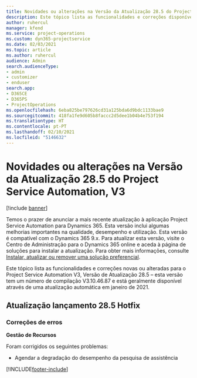 ```yaml
---
title: Novidades ou alterações na Versão da Atualização 28.5 do Project Service Automation Hotfix, V3
description: Este tópico lista as funcionalidades e correções disponíveis no Project Service Automation V3, Versão da Atualização 28.5, Hotfix, V3.
author: ruhercul
manager: kfend
ms.service: project-operations
ms.custom: dyn365-projectservice
ms.date: 02/03/2021
ms.topic: article
ms.author: ruhercul
audience: Admin
search.audienceType:
- admin
- customizer
- enduser
search.app:
- D365CE
- D365PS
- ProjectOperations
ms.openlocfilehash: 6eba825be797626cd31a125bda6d9bdc1133bae9
ms.sourcegitcommit: 418fa1fe9d605b8faccc2d5dee1b04b4e753f194
ms.translationtype: HT
ms.contentlocale: pt-PT
ms.lasthandoff: 02/10/2021
ms.locfileid: "5146632"
---
```

# <a name="whats-new-or-changed-in-project-service-automation-update-release-285-v3"></a>Novidades ou alterações na Versão da Atualização 28.5 do Project Service Automation, V3

[!include [banner](../includes/psa-now-project-operations.md)]

Temos o prazer de anunciar a mais recente atualização à aplicação Project Service Automation para Dynamics 365. Esta versão inclui algumas melhorias importantes na qualidade, desempenho e utilização. Esta versão é compatível com o Dynamics 365 9.x. Para atualizar esta versão, visite o Centro de Administração para o Dynamics 365 online e aceda à página de soluções para instalar a atualização. Para obter mais informações, consulte [Instalar, atualizar ou remover uma solução preferencial](https://docs.microsoft.com/power-platform/admin/install-remove-preferred-solution).

Este tópico lista as funcionalidades e correções novas ou alteradas para o Project Service Automation V3, Versão de Atualização 28.5 – esta versão tem um número de compilação V3.10.46.87 e está geralmente disponível através de uma atualização automática em janeiro de 2021.

## <a name="update-release-285-hotfix"></a>Atualização lançamento 28.5 Hotfix

### <a name="bug-fixes"></a>Correções de erros

**Gestão de Recursos**

Foram corrigidos os seguintes problemas:

- Agendar a degradação do desempenho da pesquisa de assistência



[!INCLUDE[footer-include](../includes/footer-banner.md)]